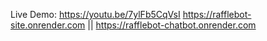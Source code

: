 Live Demo: https://youtu.be/7ylFb5CqVsI
https://rafflebot-site.onrender.com || https://rafflebot-chatbot.onrender.com
